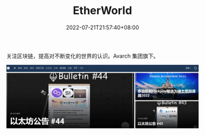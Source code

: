 ﻿---
weight: 
title: "EtherWorld"
description: "关注区块链，提高对不断变化的世界的认识"
date: 2022-07-21T21:57:40+08:00
lastmod: 2022-07-21T16:45:40+08:00
draft: false
authors: ["MineW"]
featuredImage: "etherworld.jpg"
link: "https://etherworld.co/"
tags: ["元宇宙资讯","EtherWorld"]
categories: ["navigation"]
navigation: ["元宇宙资讯"]
lightgallery: true
toc: true
pinned: false
recommend: false
recommend1: false
---
关注区块链，提高对不断变化的世界的认识。Avarch 集团旗下。

![image-20220721141948877](image-20220721141948877.png)